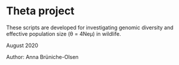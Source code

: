 # Theta project
These scripts are developed for investigating genomic diversity and effective population size (θ = 4Neμ) in wildlife.

August 2020

Author: Anna Brüniche-Olsen
